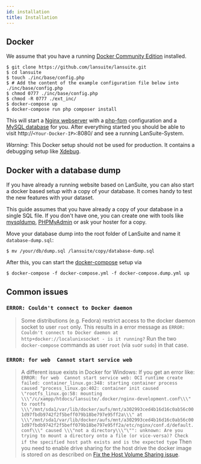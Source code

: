 ```yaml
---
id: installation
title: Installation
---
```


## Docker

We assume that you have a running [Docker Community Edition](https://www.docker.com/community-edition) installed.

```
$ git clone https://github.com/lansuite/lansuite.git
$ cd lansuite
$ touch ./inc/base/config.php
$ # Add the content of the example configuration file below into ./inc/base/config.php
$ chmod 0777 ./inc/base/config.php
$ chmod -R 0777 ./ext_inc/
$ docker-compose up
$ docker-compose run php composer install
```

This will start a [Nginx webserver](https://nginx.org/) with a [php-fpm](https://secure.php.net/manual/en/install.fpm.php) configuration and a [MySQL database](https://www.mysql.com/) for you.
After everything started you should be able to visit http://`<Your-Docker-IP>`:8080/ and see a running LanSuite-System.

*Warning*: This Docker setup should not be used for production. It contains a debugging setup like [Xdebug](https://xdebug.org/).

## Docker with a database dump

If you have already a running website based on LanSuite, you can also start a docker based setup with a copy of your database.
It comes handy to test the new features with your dataset.

This guide assumes that you have already a copy of your database in a single SQL file.
If you don't have one, you can create one with tools like [mysqldump](https://dev.mysql.com/doc/refman/5.7/en/mysqldump-sql-format.html), [PHPMyAdmin](https://www.phpmyadmin.net/) or ask your hoster for a copy.

Move your database dump into the root folder of LanSuite and name it `database-dump.sql`:

```
$ mv /your/db/dump.sql /lansuite/copy/database-dump.sql
```

After this, you can start the [docker-compose](https://docs.docker.com/compose/) setup via

```
$ docker-compose -f docker-compose.yml -f docker-compose.dump.yml up
```

## Common issues

### `ERROR: Couldn't connect to Docker daemon`

> Some distributions (e.g. Fedora) restrict access to the docker daemon socket to user `root` only.
> This results in a error message as `ERROR: Couldn't connect to Docker daemon at http+docker://localunixsocket - is it running?`
> Run the two `docker-compose` commands as user `root` (via `su`or `sudo`) in that case.

### `ERROR: for web  Cannot start service web`

> A different issue exists in Docker for Windows: If you get an error like: `ERROR: for web  Cannot start service web: OCI runtime create failed: container_linux.go:348: starting container process caused "process_linux.go:402: container init caused \"rootfs_linux.go:58: mounting \\\"/c/xampp/htdocs/lansuite/.docker/nginx-development.conf\\\" to rootfs \\\"/mnt/sda1/var/lib/docker/aufs/mnt/a302993ced4b16d16c0ab56c001d97fbdb9742f2f5beff079b18be797e95ff2a\\\" at \\\"/mnt/sda1/var/lib/docker/aufs/mnt/a302993ced4b16d16c0ab56c001d97fbdb9742f2f5beff079b18be797e95ff2a/etc/nginx/conf.d/default.conf\\\" caused \\\"not a directory\\\"\"": unknown: Are you trying to mount a directory onto a file (or vice-versa)? Check if the specified host path exists and is the expected type`
> Then you need to enable drive sharing for the host drive the docker image is stored on as described on [Fix the Host Volume Sharing issue](http://peterjohnlightfoot.com/docker-for-windows-on-hyper-v-fix-the-host-volume-sharing-issue/).
